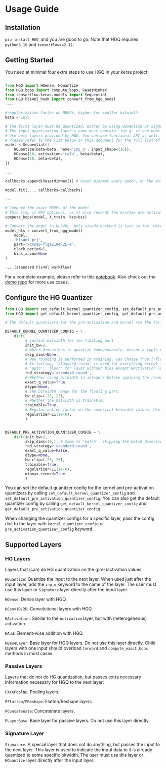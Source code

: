 # Usage Guide

## Installation

`pip install HGQ`, and you are good to go. Note that HGQ requires `python3.10` and `tensorflow>=2.11`.

## Getting Started

You need at minimal four extra steps to use HGQ in your keras project:

```python

from HGQ import HDense, HQuantize
from HGQ.bops import compute_bops, ResetMinMax
from tensorflow.keras.models import Sequential
from HGQ.hls4ml_hook import convert_from_hgq_model
....

#regularization factor on MBOPs, higher for smaller bitwidth
beta = 1e-5 

# The first layer must be quantized, either by using HQuantize or Signature layers.
# The input quantization layer's name must contain 'inp_q' if you want to quantize the input heterogeneously.
# Use only layers provided by HGQ. You can use functional API as well.
# Please refer to the list below in this document for the full list of supported layers.
model = Sequential([
    HQuantize(beta=beta, name='inp_q', input_shape=(16)),
    HDense(10, activation='relu', beta=beta),
    HDense(10, beta=beta),
])

...

callbacks.append(ResetMinMax()) # Reset min/max every epoch, or the estimated MBOPs could be very inaccurate.

model.fit(..., callbacks=callbacks)

...

# Compute the exact MBOPs of the model.
# This step is NOT optional, as it also records the min/max pre-activation for each layer, which is necessary for determine the number of integer bits.
compute_bops(model, X_train, bsz=bsz)

# Convert the model to HLS4ML. Only vivado backend is test so far. Heterogeneous activation will NOT work with other backends. Weight heterogeneity MAY work.
model_hls = convert_from_hgq_model(
    model,
    'hls4ml_prj',
    part='xcvu9p-flga2104-2L-e',
    clock_period=5,
    bias_accum=None
)

... (standard hls4ml workflow)

```

For a complete example, please refer to this [notebook](https://github.com/calad0i/HGQ-demos/blob/master/minimal/usage_example.ipynb). Also check out the [demo repo](https://github.com/calad0i/HGQ-demos/) for more use cases.

## Configure the HG Quantizer

```python
from HGQ import set_default_kernel_quantizer_config, set_default_pre_activation_quantizer_config
from HGQ import get_default_kernel_quantizer_config, get_default_pre_activation_quantizer_config

# The default quantizers for the pre-activation and kernel are the following:

DEFAULT_KERNEL_QUANTIZER_CONFIG = \
    dict(
         # initial bitwidth for the floating part
         init_bw=2,
         # Which dimensions to quantize homogeneously. Accept a tuple of integers, or any of ['all', 'batch', 'none', 'except_last', 'except_1st'].
         skip_dims=None, 
         # How rounding is performed in training. Can choose from ['floor', 'standard_round', 'stochastic_round', 'fast_uniform_noise_injection', 'auto'].
         # In testing, 'standard_round' is used for everything except for 'floor'.
         # 'auto': 'floor' for layer without bias except HActivation layers, 'standard_round' otherwise.
         rnd_strategy='standard_round',
         # Whether round bitwidth to integers before applying the rounding. Defaults to True for weights and False for pre-activations.
         exact_q_value=True,
         dtype=None,
         # The bitwidth range for the floating part.
         bw_clip=(-23, 23),
         # Whether the bitwidth is trainable.
         trainable=True,
         # Regularization factor on the numerical bitwidth values. Useful for preventing the bitwidth from being too large for activations does not got invlolved in mul ops (e.g. final layer, layer before HActivation, etc...)
         regularizer=L1(1e-6),
         )


DEFAULT_PRE_ACTIVATION_QUANTIZER_CONFIG = \
    dict(init_bw=2,
         skip_dims=(0,), # Same to 'batch'. skipping the batch dimension, which should always be homogeneously quantized.
         rnd_strategy='standard_round',  
         exact_q_value=False,
         dtype=None,
         bw_clip=(-23, 23),
         trainable=True,
         regularizer=L1(1e-6),
         minmax_record=True
         )
```

You can set the default quantizer config for the kernel and pre-activation quantizers by calling `set_default_kernel_quantizer_config` and `set_default_pre_activation_quantizer_config`. You can also get the default quantizer config by calling `get_default_kernel_quantizer_config` and `get_default_pre_activation_quantizer_config`.

When changing the quantizer configs for a specific layer, pass the config dict to the layer with `kernel_quantizer_config` or `pre_activation_quantizer_config` keyword.

## Supported Layers

### HG Layers

Layers that (can) do HG quantization on the (pre-)activation values:

`HQuantize`: Quantize the input to the next layer. When used just after the input layer, add the `inp_q` keyword to the name of the layer. The user must use this layer or `Signature` layer directly after the input layer.

`HDense`: Dense layer with HGQ.

`HConv1D/2D`: Convolutional layers with HGQ.

`HActivation`: Similar to the `Activation` layer, but with (heterogeneous) activation

`HAdd`: Element-wise addition with HGQ.

`HBaseLayer`: Base layer for HGQ layers. Do not use this layer directly. Child layers with one input should overload `forward` and `compute_exact_bops` methods in most cases.

### Passive Layers

Layers that do not do HG quantization, but passes extra necessary information necessary for HGQ to the next layer:

`PXXXPoolND`: Pooling layers.

`PFlatten/PReshape`: Flatten/Reshape layers.

`PConcatenate`: Concatenate layers.

`PLayerBase`: Base layer for passive layers. Do not use this layer directly.

### Signature Layer

`Signature`: A special layer that does not do anything, but passes the input to the next layer. This layer is used to indicate the input data to it is already quantized to some specific bitwidth. The user must use this layer or `HQuantize` layer directly after the input layer.
